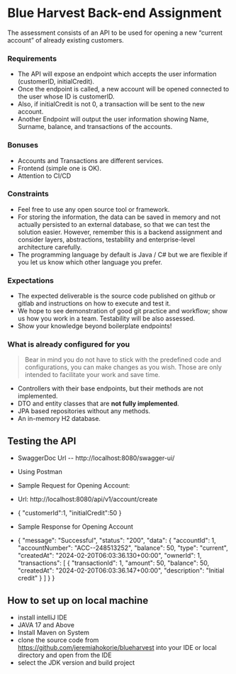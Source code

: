 # Blue Harvest Back-end Assignment
The assessment consists of an API to be used for opening a new “current account” of
already existing customers.

### Requirements
- The API will expose an endpoint which accepts the user information (customerID,
initialCredit).
- Once the endpoint is called, a new account will be opened connected to the user
whose ID is customerID.
- Also, if initialCredit is not 0, a transaction will be sent to the new account.
- Another Endpoint will output the user information showing Name, Surname,
balance, and transactions of the accounts.

### Bonuses
- Accounts and Transactions are different services.
- Frontend (simple one is OK).
- Attention to CI/CD

### Constraints
- Feel free to use any open source tool or framework.
- For storing the information, the data can be saved in memory and not actually persisted to
an external database, so that we can test the solution easier. However, remember this is a
backend assignment and consider layers, abstractions, testability and enterprise-level
architecture carefully.
- The programming language by default is Java / C# but we are flexible if you let us know
which other language you prefer.

### Expectations
- The expected deliverable is the source code published on github or gitlab and instructions
on how to execute and test it.
- We hope to see demonstration of good git practice and workflow; show us how you work in
a team. Testability will be also assessed.
- Show your knowledge beyond boilerplate endpoints!

### What is already configured for you
> Bear in mind you do not have to stick with the predefined code and configurations,
> you can make changes as you wish. Those are only intended to facilitate your work and save time.
- Controllers with their base endpoints, but their methods are not implemented.
- DTO and entity classes that are **not fully implemented**.
- JPA based repositories without any methods.
- An in-memory H2 database.

## Testing the API
- SwaggerDoc Url -- http://localhost:8080/swagger-ui/
- Using Postman
- Sample Request for Opening Account: 
- Url: http://localhost:8080/api/v1/account/create
- {
  "customerId":1,
  "initialCredit":50
  }
- Sample Response for Opening Account

- {
  "message": "Successful",
  "status": "200",
  "data": {
  "accountId": 1,
  "accountNumber": "ACC--248513252",
  "balance": 50,
  "type": "current",
  "createdAt": "2024-02-20T06:03:36.130+00:00",
  "ownerId": 1,
  "transactions": [
  {
  "transactionId": 1,
  "amount": 50,
  "balance": 50,
  "createdAt": "2024-02-20T06:03:36.147+00:00",
  "description": "Initial credit"
  }
  ]
  }
  }
## How to set up on local machine
- install intelliJ IDE
- JAVA 17 and Above
- Install Maven on System
- clone the source code from https://github.com/jeremiahokorie/blueharvest into your IDE or local directory and open from the IDE
- select the JDK version and build project

